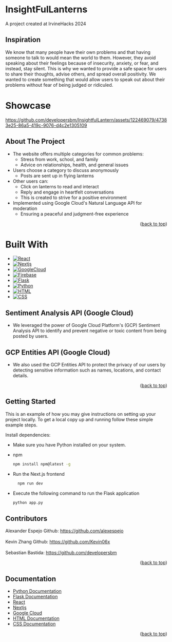 # InsightFulLanterns
<!-- PROJECT LOGO -->
<div id="readme-top">
A project created at IrvineHacks 2024 <br />
</div>

<!-- INSPIRATION -->
## Inspiration
We know that many people have their own problems and that having someone to talk to would mean the world to them. However, they avoid speaking about their feelings because of insecurity, anxiety, or fear, and instead, stay silent. This is why we wanted to provide a safe space for users to share their thoughts, advise others, and spread overall positivity. We wanted to create something that would allow users to speak out about their problems without fear of being judged or ridiculed.

<!-- USAGE EXAMPLES -->
# Showcase

https://github.com/developersbm/InsightfulLantern/assets/122469079/47383e25-86a5-419c-9076-d4c2e1305109

<!-- ABOUT THE PROJECT -->
## About The Project

* The website offers multiple categories for common problems:
  - Stress from work, school, and family
  - Advice on relationships, health, and general issues
* Users choose a category to discuss anonymously
  - Posts are sent up in flying lanterns
* Other users can:
  - Click on lanterns to read and interact
  - Reply and engage in heartfelt conversations
  - This is created to strive for a positive environment
* Implemented using Google Cloud's Natural Language API for moderation
  - Ensuring a peaceful and judgment-free experience

<p align="right">(<a href="#readme-top">back to top</a>)</p>



# Built With
* [![React][React.com]][React-url] 
* [![Nextjs][Nextjs.com]][Nextjs-url]
* [![GoogleCloud][GoogleCloud.com]][GoogleCloud-url]
* [![Firebase][Firebase.com]][Firebase-url]
* [![Flask][Flask.com]][Flask-url]
* [![Python][Python.com]][GoogleCloud-url]
* [![HTML][HTML.com]][HTML-url]
* [![CSS][CSS.com]][CSS-url]

## Sentiment Analysis API (Google Cloud)
- We leveraged the power of Google Cloud Platform's (GCP) Sentiment Analysis API to identify and prevent negative or toxic content from being posted by users. 
## GCP Entities API (Google Cloud)
- We also used the GCP Entities API to protect the privacy of our users by detecting sensitive information such as names, locations, and contact details.

<p align="right">(<a href="#readme-top">back to top</a>)</p>


<!-- GETTING STARTED -->
## Getting Started

This is an example of how you may give instructions on setting up your project locally. To get a local copy up and running follow these simple example steps.

Install dependencies:

- Make sure you have Python installed on your system.

* npm
  ```sh
  npm install npm@latest -g
  ```
* Run the Next.js frontend
  ```sh
    npm run dev
  ```
* Execute the following command to run the Flask application
  ```sh
  python app.py
  ```
<!-- CONTACT -->
## Contributors

Alexander Espejo Github: https://github.com/alexespejo <br><br>
Kevin Zhang Github: https://github.com/Kevin06x <br><br>
Sebastian Bastida: https://github.com/developersbm

<p align="right">(<a href="#readme-top">back to top</a>)</p>

<!-- ACKNOWLEDGMENTS -->
## Documentation

* [Python Documentation](https://docs.python.org/3/)
* [Flask Documentation](https://flask.palletsprojects.com/en/3.0.x/)
* [React](https://legacy.reactjs.org/docs/getting-started.html)
* [Nextjs](https://nextjs.org/docs)
* [Google Cloud](https://img.shields.io/badge/Google%20Cloud-white?logo=google-cloud&logoColor=4285F4&style=flat-square)
* [HTML Documentation](https://developer.mozilla.org/en-US/docs/Web/HTML)
* [CSS Documentation](https://developer.mozilla.org/enUS/docs/Web/CSS)

<p align="right">(<a href="#readme-top">back to top</a>)</p>



<!-- MARKDOWN LINKS & IMAGES -->
[Python.com]:https://img.shields.io/badge/Python-blue?logo=python&logoColor=white&style=flat-square
[Python-url]: https://www.python.org/
[Flask.com]: https://img.shields.io/badge/FLASK-green?logo=flask&style=flat-square
[Flask-url]: https://flask.palletsprojects.com/en/3.0.x/
[HTML.com]: https://img.shields.io/badge/HTML-orange?logo=html5&style=flat-square
[HTML-url]: https://developer.mozilla.org/en-US/docs/Web/HTML
[CSS.com]: https://img.shields.io/badge/CSS-blue?logo=css3&style=flat-square
[CSS-url]: https://developer.mozilla.org/en-US/docs/Web/CSS
[React.com]: https://img.shields.io/badge/React-blue?logo=react&logoColor=white&style=flat-square
[React-url]: https://legacy.reactjs.org/docs/getting-started.html
[GoogleCloud.com]: https://img.shields.io/badge/Google%20Cloud-white?logo=google-cloud&logoColor=4285F4&style=flat-square
[GoogleCloud-url]: https://cloud.google.com/docs
[Firebase.com]: https://img.shields.io/badge/Firebase-orange?logo=firebase&logoColor=white&style=flat-square
[Firebase-url]: https://firebase.google.com/docs
[Nextjs.com]: https://img.shields.io/badge/Next.js-black?logo=next-dot-js&style=flat-square
[Nextjs-url]: https://nextjs.org/docs
